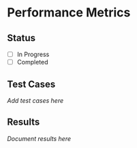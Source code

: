 # Performance Metrics

## Status
- [ ] In Progress
- [ ] Completed

## Test Cases
*Add test cases here*

## Results
*Document results here*
